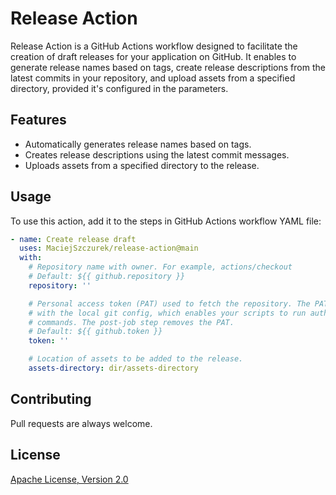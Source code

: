 # Release Action

Release Action is a GitHub Actions workflow designed to facilitate the creation
of draft releases for your application on GitHub. It enables to generate release
names based on tags, create release descriptions from the latest commits in your
repository, and upload assets from a specified directory, provided it's
configured in the parameters.

## Features

- Automatically generates release names based on tags.
- Creates release descriptions using the latest commit messages.
- Uploads assets from a specified directory to the release.

## Usage

To use this action, add it to the steps in GitHub Actions workflow YAML file:

```yaml
- name: Create release draft
  uses: MaciejSzczurek/release-action@main
  with:
    # Repository name with owner. For example, actions/checkout
    # Default: ${{ github.repository }}
    repository: ''

    # Personal access token (PAT) used to fetch the repository. The PAT is configured
    # with the local git config, which enables your scripts to run authenticated git
    # commands. The post-job step removes the PAT.
    # Default: ${{ github.token }}
    token: ''

    # Location of assets to be added to the release.
    assets-directory: dir/assets-directory
```

## Contributing

Pull requests are always welcome.

## License

[Apache License, Version 2.0](https://www.apache.org/licenses/LICENSE-2.0)
